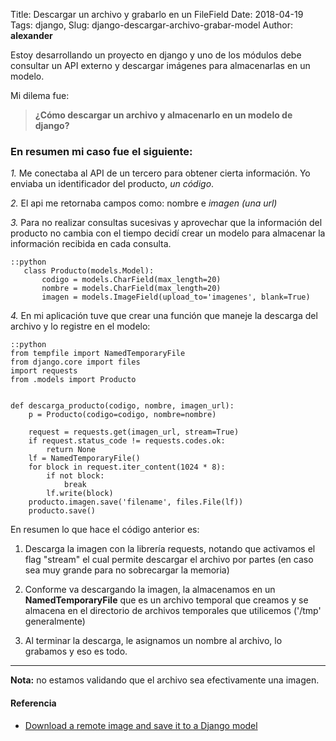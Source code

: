 Title: Descargar un archivo y grabarlo en un FileField
Date: 2018-04-19
Tags: django,
Slug: django-descargar-archivo-grabar-model
Author: __alexander__

Estoy desarrollando un proyecto en django y uno de los módulos debe consultar un API externo y descargar imágenes para almacenarlas en un modelo.

Mi dilema fue:

> **¿Cómo descargar un archivo y almacenarlo en un modelo de django?**

### En resumen mi caso fue el siguiente:

*1.* Me conectaba al API de un tercero para obtener cierta información. Yo enviaba un identificador del producto, *un código*.

*2.* El api me retornaba campos como: nombre e *imagen (una url)*

*3.* Para no realizar consultas sucesivas y aprovechar que la información del producto no cambia con el tiempo decidí crear un modelo para almacenar la información recibida en cada consulta.

~~~
::python
   class Producto(models.Model):
       codigo = models.CharField(max_length=20)
       nombre = models.CharField(max_length=20)
       imagen = models.ImageField(upload_to='imagenes', blank=True)
~~~

*4.* En mi aplicación tuve que crear una función que maneje la descarga del archivo y lo registre en el modelo:

~~~
::python
from tempfile import NamedTemporaryFile
from django.core import files
import requests
from .models import Producto


def descarga_producto(codigo, nombre, imagen_url):
    p = Producto(codigo=codigo, nombre=nombre)

    request = requests.get(imagen_url, stream=True)
    if request.status_code != requests.codes.ok:
        return None
    lf = NamedTemporaryFile()
    for block in request.iter_content(1024 * 8):
        if not block:
            break
        lf.write(block)
    producto.imagen.save('filename', files.File(lf))
    producto.save()
~~~

En resumen lo que hace  el código anterior es:

1. Descarga la imagen con la librería requests, notando que activamos el flag "stream" el cual permite descargar el archivo por partes (en caso sea muy grande para no sobrecargar la memoria)

2. Conforme va descargando la imagen, la almacenamos en un **NamedTemporaryFile** que es un archivo temporal que creamos y se almacena en el directorio de archivos temporales que utilicemos ('/tmp' generalmente)

3. Al terminar la descarga, le asignamos un nombre al archivo, lo grabamos y eso es todo.

- - -

**Nota:** no estamos validando que el archivo sea efectivamente una imagen.

#### Referencia

- [Download a remote image and save it to a Django model
](!https://stackoverflow.com/a/16174886/1472750)

<script type="application/ld+json">
{
    "@context": "http://schema.org",
    "@type": "Question",
    "name": "¿Cómo descargar un archivo y almacenarlo en un modelo de django?",
    "text": "",
    "dateCreated": "2018-04-19",
    "acceptedAnswer": {
        "@type": "Answer",
        "text": "Es posible manejar la descarga de un archivo con la librería requests y la clase NamedTemporaryFile mediante las siguientes instrucciones.",
        "dateCreated": "2018-04-19",
        "author": {
            "@type": "Person",
            "name": "__alexander__"
        }
    }
}
</script>
